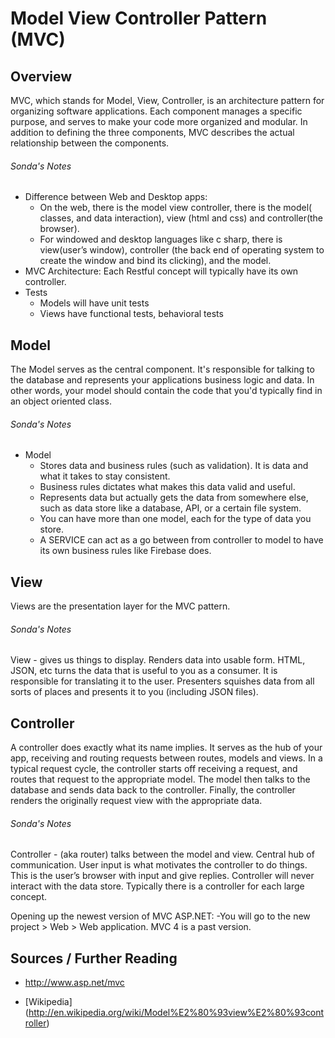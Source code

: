 # Model View Controller Pattern (MVC)

## Overview
MVC, which stands for Model, View, Controller, is an architecture pattern for organizing software applications.  Each component manages a specific purpose, and serves to make your code more organized and modular.  In addition to defining the three components, MVC describes the actual relationship between the components.
###### Sonda's Notes
* Difference between Web and Desktop apps:
  * On the web, there is the model view controller, there is the model( classes, and data interaction), view (html and css) and controller(the browser).
  * For windowed and desktop languages like c sharp, there is view(user’s window), controller (the back end of operating system to create the window and bind its clicking), and the model.
* MVC Architecture:  Each Restful concept will typically have its own controller.
* Tests
  * Models will have unit tests
  * Views have functional tests, behavioral tests


## Model

The Model serves as the central component. It's responsible for talking to the database and represents your applications business logic and data. In other words, your model should contain the code that you'd typically find in an object oriented class.

###### Sonda's Notes
* Model
  * Stores data and business rules (such as validation). It is data and what it takes to stay consistent.
  * Business rules dictates what makes this data valid and useful.
  * Represents data but actually gets the data from somewhere else, such as data store like a database, API, or a certain file system.
  * You can have more than one model, each for the type of data you store.
  * A SERVICE can act as a go between from controller to model to have its own business rules like Firebase does.

## View

Views are the presentation layer for the MVC pattern.
###### Sonda's Notes
View - gives us things to display. Renders data into usable form. HTML, JSON, etc turns the data that is useful to you as a consumer. It is responsible for translating it to the user. Presenters squishes data from all sorts of places and presents it to you (including JSON files).

## Controller
A controller does exactly what its name implies. It serves as the hub of your app, receiving and routing requests between routes, models and views. In a typical request cycle, the controller starts off receiving a request, and routes that request to the appropriate model. The model then talks to the database and sends data back to the controller.  Finally, the controller renders the originally request view with the appropriate data.

###### Sonda's Notes
Controller - (aka router) talks between the model and view. Central hub of communication. User input is what motivates the controller to do things. This is the user’s browser with input and give replies. Controller will never interact with the data store. Typically there is a controller for each large concept.

Opening up the newest version of MVC ASP.NET:
-You will go to the new project > Web > Web application. MVC 4 is a past version.



## Sources / Further Reading

* http://www.asp.net/mvc

* [Wikipedia] (http://en.wikipedia.org/wiki/Model%E2%80%93view%E2%80%93controller)
